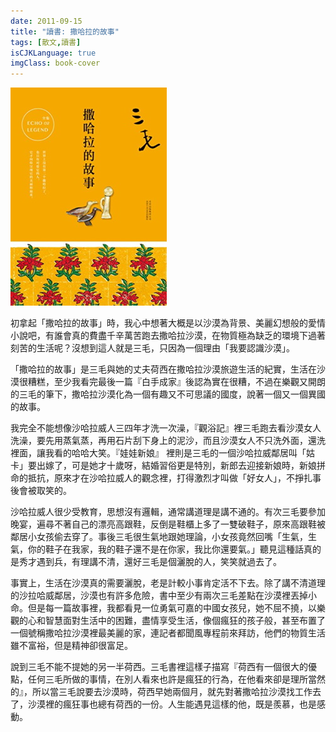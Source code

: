 ```yaml
---
date: 2011-09-15
title: "讀書: 撒哈拉的故事"
tags: [散文,讀書]
isCJKLanguage: true
imgClass: book-cover
---
```


![撒哈拉的故事](/img/book/story-sahara.jpg)

初拿起「撒哈拉的故事」時，我心中想著大概是以沙漠為背景、美麗幻想般的愛情小說吧，有誰會真的費盡千辛萬苦跑去撒哈拉沙漠，在物質極為缺乏的環境下過著刻苦的生活呢？沒想到這人就是三毛，只因為一個理由「我要認識沙漠」。

「撒哈拉的故事」是三毛與她的丈夫荷西在撒哈拉沙漠旅遊生活的紀實，生活在沙漠很糟糕，至少我看完最後一篇『白手成家』後認為實在很糟，不過在樂觀又開朗的三毛的筆下，撒哈拉沙漠化為一個有趣又不可思議的國度，說著一個又一個異國的故事。

我完全不能想像沙哈拉威人三四年才洗一次澡，『觀浴記』裡三毛跑去看沙漠女人洗澡，要先用蒸氣蒸，再用石片刮下身上的泥沙，而且沙漠女人不只洗外面，還洗裡面，讓我看的哈哈大笑。『娃娃新娘』 裡則是三毛的一個沙哈拉威鄰居叫「姑卡」要出嫁了，可是她才十歲呀，結婚習俗更是特別，新郎去迎接新娘時，新娘拼命的抵抗，原來才在沙哈拉威人的觀念裡，打得激烈才叫做「好女人」，不掙扎事後會被取笑的。

沙哈拉威人很少受教育，思想沒有邏輯，通常講道理是講不通的。有次三毛要參加晚宴，遍尋不著自己的漂亮高跟鞋，反倒是鞋櫃上多了一雙破鞋子，原來高跟鞋被鄰居小女孩偷去穿了。事後三毛很生氣地跟她理論，小女孩竟然回嘴「生氣，生氣，你的鞋子在我家，我的鞋子還不是在你家，我比你還要氣。」聽見這種話真的是秀才遇到兵，有理講不清，還好三毛是個灑脫的人，笑笑就過去了。

事實上，生活在沙漠真的需要灑脫，老是計較小事肯定活不下去。除了講不清道理的沙拉哈威鄰居，沙漠也有許多危險，書中至少有兩次三毛差點在沙漠裡丟掉小命。但是每一篇故事裡，我都看見一位勇氣可嘉的中國女孩兒，她不屈不撓，以樂觀的心和智慧面對生活中的困難，盡情享受生活，像個瘋狂的孩子般，甚至布置了一個號稱撒哈拉沙漠裡最美麗的家，連記者都聞風專程前來拜訪，他們的物質生活雖不富裕，但是精神卻很富足。

說到三毛不能不提她的另一半荷西。三毛書裡這樣子描寫『荷西有一個很大的優點，任何三毛所做的事情，在別人看來也許是瘋狂的行為，在他看來卻是理所當然的』，所以當三毛說要去沙漠時，荷西早她兩個月，就先對著撒哈拉沙漠找工作去了，沙漠裡的瘋狂事也總有荷西的一份。人生能遇見這樣的他，既是羨慕，也是感動。